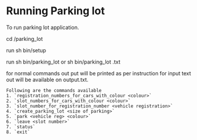 # Running Parking lot

To run parking lot application.

cd /parking_lot

run sh bin/setup

run sh bin/parking_lot or sh bin/parking_lot <inputfilename>.txt

for normal commands out put will be printed as per instruction for input text out will be available on output.txt.
```
Following are the commands available
1. `registration_numbers_for_cars_with_colour <colour>`
2. `slot_numbers_for_cars_with_colour <colour>` 
3. `slot_number_for_registration_number <vehicle registration>`  
4. `create_parking_lot <size of parking>` 
5. `park <vehicle reg> <colour>` 
6. `leave <slot number>` 
7. `status`
8. `exit`

```
